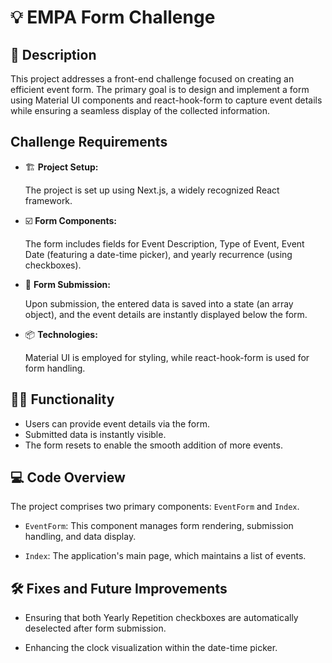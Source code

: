 # 💡 EMPA Form Challenge

## 💬 Description

This project addresses a front-end challenge focused on creating an efficient event form. The primary goal is to design and implement a form using Material UI components and react-hook-form to capture event details while ensuring a seamless display of the collected information.

## Challenge Requirements

- 🏗️ **Project Setup:**  

    The project is set up using Next.js, a widely recognized React framework.

- ☑️ **Form Components:**

    The form includes fields for Event Description, Type of Event, Event Date (featuring a date-time picker), and yearly recurrence (using checkboxes).

- 📝 **Form Submission:** 
    
    Upon submission, the entered data is saved into a state (an array object), and the event details are instantly displayed below the form.

- 📦 **Technologies:**

    Material UI is employed for styling, while react-hook-form is used for form handling.

## 👩‍💻 Functionality

- Users can provide event details via the form.
- Submitted data is instantly visible.
- The form resets to enable the smooth addition of more events.

## 💻 Code Overview

The project comprises two primary components: `EventForm` and `Index`.

- `EventForm`: This component manages form rendering, submission handling, and data display.

- `Index`: The application's main page, which maintains a list of events.


## 🛠️ Fixes and Future Improvements

- Ensuring that both Yearly Repetition checkboxes are automatically deselected after form submission.

- Enhancing the clock visualization within the date-time picker.



